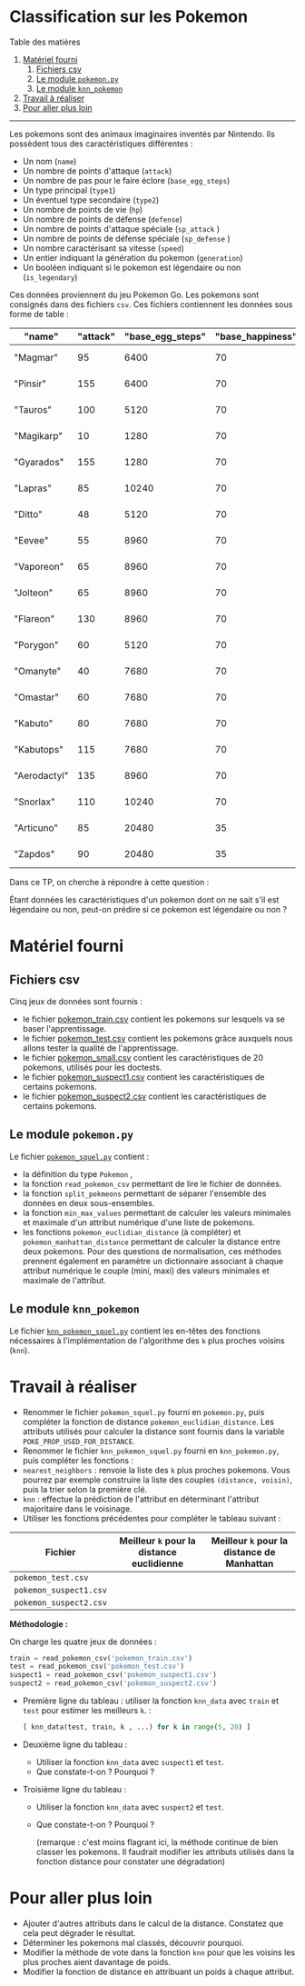 # Classification sur les Pokemon

Table des matières

1.  [Matériel fourni](#matériel-fourni)
    1.  [Fichiers csv](#fichiers-csv)
    2.  [Le module `pokemon.py`](#le-module-pokemonpy)
    3.  [Le module `knn_pokemon`](#le-module-knn_pokemon)
2.  [Travail à réaliser](#travail-à-réaliser)
3.  [Pour aller plus loin](#pour-aller-plus-loin)

------------------------------

Les pokemons sont des animaux imaginaires inventés par Nintendo. Ils possèdent tous
des caractéristiques différentes :

-   Un nom (`name`)
-   Un nombre de points d'attaque (`attack`)
-   Un nombre de pas pour le faire éclore (`base_egg_steps`)
-   Un type principal (`type1`)
-   Un éventuel type secondaire (`type2`)
-   Un nombre de points de vie (`hp`)
-   Un nombre de points de défense (`defense`)
-   Un nombre de points d'attaque spéciale (`sp_attack` )
-   Un nombre de points de défense spéciale (`sp_defense` )
-   Un nombre caractérisant sa vitesse (`speed`)
-   Un entier indiquant la génération du pokemon (`generation`)
-   Un booléen indiquant si le pokemon est légendaire ou non (`is_legendary`)

Ces données proviennent du jeu Pokemon Go. Les pokemons sont consignés dans des fichiers `csv`.
Ces fichiers contiennent les données sous forme de table :


| "name"       | "attack" | "base_egg_steps" | "base_happiness" | "capture_rate" | "classfication"      | "defense" | "experience_growth" | "height_m" | "hp" | "pokedex_number" | "sp_attack" | "sp_defense" | "speed" | "type1"    | "type2"  | "weight_kg" | "generation" | "is_legendary" |
|--------------|----------|------------------|------------------|----------------|----------------------|-----------|---------------------|------------|------|------------------|-------------|--------------|---------|------------|----------|-------------|--------------|----------------|
| "Magmar"     | 95       | 6400             | 70               | 45             | "Spitfire Pokémon"   | 57        | 1000000             | "1.3"      | 65   | 126              | 100         | 85           | 93      | "fire"     |          | "44.5"      | 1            | 0              |
| "Pinsir"     | 155      | 6400             | 70               | 45             | "Stagbeetle Pokémon" | 120       | 1250000             | "1.5"      | 65   | 127              | 65          | 90           | 105     | "bug"      |          | "55.0"      | 1            | 0              |
| "Tauros"     | 100      | 5120             | 70               | 45             | "Wild Bull Pokémon"  | 95        | 1250000             | "1.4"      | 75   | 128              | 40          | 70           | 110     | "normal"   |          | "88.4"      | 1            | 0              |
| "Magikarp"   | 10       | 1280             | 70               | 255            | "Fish Pokémon"       | 55        | 1250000             | "0.9"      | 20   | 129              | 15          | 20           | 80      | "water"    |          | "10.0"      | 1            | 0              |
| "Gyarados"   | 155      | 1280             | 70               | 45             | "Atrocious Pokémon"  | 109       | 1250000             | "6.5"      | 95   | 130              | 70          | 130          | 81      | "water"    | "flying" | "235.0"     | 1            | 0              |
| "Lapras"     | 85       | 10240            | 70               | 45             | "Transport Pokémon"  | 80        | 1250000             | "2.5"      | 130  | 131              | 85          | 95           | 60      | "water"    | "ice"    | "220.0"     | 1            | 0              |
| "Ditto"      | 48       | 5120             | 70               | 35             | "Transform Pokémon"  | 48        | 1000000             | "0.3"      | 48   | 132              | 48          | 48           | 48      | "normal"   |          | "4.0"       | 1            | 0              |
| "Eevee"      | 55       | 8960             | 70               | 45             | "Evolution Pokémon"  | 50        | 1000000             | "0.3"      | 55   | 133              | 45          | 65           | 55      | "normal"   |          | "6.5"       | 1            | 0              |
| "Vaporeon"   | 65       | 8960             | 70               | 45             | "Bubble Jet Pokémon" | 60        | 1000000             | "1.0"      | 130  | 134              | 110         | 95           | 65      | "water"    |          | "29.0"      | 1            | 0              |
| "Jolteon"    | 65       | 8960             | 70               | 45             | "Lightning Pokémon"  | 60        | 1000000             | "0.8"      | 65   | 135              | 110         | 95           | 130     | "electric" |          | "24.5"      | 1            | 0              |
| "Flareon"    | 130      | 8960             | 70               | 45             | "Flame Pokémon"      | 60        | 1000000             | "0.9"      | 65   | 136              | 95          | 110          | 65      | "fire"     |          | "25.0"      | 1            | 0              |
| "Porygon"    | 60       | 5120             | 70               | 45             | "Virtual Pokémon"    | 70        | 1000000             | "0.8"      | 65   | 137              | 85          | 75           | 40      | "normal"   |          | "36.5"      | 1            | 0              |
| "Omanyte"    | 40       | 7680             | 70               | 45             | "Spiral Pokémon"     | 100       | 1000000             | "0.4"      | 35   | 138              | 90          | 55           | 35      | "rock"     | "water"  | "7.5"       | 1            | 0              |
| "Omastar"    | 60       | 7680             | 70               | 45             | "Spiral Pokémon"     | 125       | 1000000             | "1.0"      | 70   | 139              | 115         | 70           | 55      | "rock"     | "water"  | "35.0"      | 1            | 0              |
| "Kabuto"     | 80       | 7680             | 70               | 45             | "Shellfish Pokémon"  | 90        | 1000000             | "0.5"      | 30   | 140              | 55          | 45           | 55      | "rock"     | "water"  | "11.5"      | 1            | 0              |
| "Kabutops"   | 115      | 7680             | 70               | 45             | "Shellfish Pokémon"  | 105       | 1000000             | "1.3"      | 60   | 141              | 65          | 70           | 80      | "rock"     | "water"  | "40.5"      | 1            | 0              |
| "Aerodactyl" | 135      | 8960             | 70               | 45             | "Fossil Pokémon"     | 85        | 1250000             | "1.8"      | 80   | 142              | 70          | 95           | 150     | "rock"     | "flying" | "59.0"      | 1            | 0              |
| "Snorlax"    | 110      | 10240            | 70               | 25             | "Sleeping Pokémon"   | 65        | 1250000             | "2.1"      | 160  | 143              | 65          | 110          | 30      | "normal"   |          | "460.0"     | 1            | 0              |
| "Articuno"   | 85       | 20480            | 35               | 3              | "Freeze Pokémon"     | 100       | 1250000             | "1.7"      | 90   | 144              | 95          | 125          | 85      | "ice"      | "flying" | "55.4"      | 1            | 1              |
| "Zapdos"     | 90       | 20480            | 35               | 3              | "Electric Pokémon"   | 85        | 1250000             | "1.6"      | 90   | 145              | 125         | 90           | 100     | "electric" | "flying" | "52.6"      | 1            | 1              |



Dans ce TP, on cherche à répondre à cette question :

Étant données les caractéristiques d'un pokemon dont on ne sait s'il est légendaire ou non,
peut-on prédire si ce pokemon est légendaire ou non ?


# Matériel fourni

## Fichiers csv

Cinq jeux de données sont fournis :

-   le fichier [pokemon_train.csv](pokemon_train.csv) contient les pokemons sur lesquels va se baser l'apprentissage.
-   le fichier [pokemon_test.csv](pokemon_test.csv) contient les pokemons grâce auxquels nous allons tester la qualité de l'apprentissage.
-   le fichier [pokemon_small.csv](pokemon_small.csv) contient les caractéristiques de 20 pokemons, utilisés pour les doctests.
-   le fichier [pokemon_suspect1.csv](pokemon_suspect1.csv) contient les caractéristiques de certains pokemons.
-   le fichier [pokemon_suspect2.csv](pokemon_suspect2.csv) contient les caractéristiques de certains pokemons.


## Le module `pokemon.py`

Le fichier [`pokemon_squel.py`](pokemon_squel.py) contient :

-   la définition du type  `Pokemon` ,
-   la fonction `read_pokemon_csv` permettant de lire le fichier de données.
-   la fonction `split_pokmeons` permettant de séparer l'ensemble des données en deux sous-ensembles.
-   la fonction `min_max_values` permettant de calculer les valeurs minimales et maximale d'un attribut numérique d'une liste
    de pokemons.
-   les fonctions  `pokemon_euclidian_distance` (à compléter) et `pokemon_manhattan_distance` permettant de calculer
    la distance entre deux pokemons. Pour des questions de normalisation, ces méthodes prennent également en paramètre un dictionnaire
    associant à chaque attribut numérique le couple (mini, maxi) des valeurs minimales et maximale de l'attribut.


## Le module `knn_pokemon`

Le fichier [`knn_pokemon_squel.py`](knn_pokemon_squel.py) contient les
en-têtes des fonctions nécessaires à l'implémentation de l'algorithme
des `k` plus proches voisins (`knn`).


# Travail à réaliser

-   Renommer le fichier `pokemon_squel.py` fourni en `pokemon.py`, puis compléter la fonction de
    distance `pokemon_euclidian_distance`. Les attributs utilisés pour calculer la distance sont
    fournis dans la variable `POKE_PROP_USED_FOR_DISTANCE`.
-   Renommer le fichier `knn_pokemon_squel.py` fourni en `knn_pokemon.py`, puis compléter les fonctions :
-   `nearest_neighbors` : renvoie la liste des `k` plus proches pokemons.
	Vous pourrez par exemple construire la liste des couples `(distance, voisin)`, puis la trier selon la première clé.
-   `knn` : effectue la prédiction de l'attribut en déterminant l'attribut majoritaire dans le voisinage.
-   Utiliser les fonctions précédentes pour compléter le tableau suivant :

| Fichier                | Meilleur `k` pour la distance euclidienne   | Meilleur `k` pour la distance de Manhattan   |
|------------------------|---------------------------------------------|----------------------------------------------|
| `pokemon_test.csv`     |                                             |                                              |
| `pokemon_suspect1.csv` |                                             |                                              |
| `pokemon_suspect2.csv` |                                             |                                              |

**Méthodologie :**

On charge les quatre jeux de données :

```python
train = read_pokemon_csv('pokemon_train.csv')
test = read_pokemon_csv('pokemon_test.csv')
suspect1 = read_pokemon_csv('pokemon_suspect1.csv')
suspect2 = read_pokemon_csv('pokemon_suspect2.csv')
````

- Première ligne du tableau : utiliser la fonction `knn_data` avec `train` et `test` pour estimer les meilleurs `k`. :

    ```python
    [ knn_data(test, train, k , ...) for k in range(5, 20) ]
	```

- Deuxième ligne du tableau :
  - Utiliser la fonction `knn_data` avec `suspect1` et `test`.
  - Que constate-t-on ? Pourquoi ?
- Troisième ligne du tableau :
  - Utiliser la fonction `knn_data` avec `suspect2` et `test`.
  - Que constate-t-on ? Pourquoi ?

	(remarque : c'est moins flagrant ici, la méthode continue de bien classer les pokemons. Il faudrait modifier les attributs utilisés dans la fonction distance pour constater une dégradation)



# Pour aller plus loin

-   Ajouter d'autres attributs dans le calcul de la distance. Constatez que cela peut dégrader le
    résultat.
-   Déterminer les pokemons mal classés, découvrir pourquoi.
-   Modifier la méthode de vote dans la fonction `knn` pour que les voisins les plus proches
    aient davantage de poids.
-   Modifier la fonction de distance en attribuant un poids à chaque attribut.

